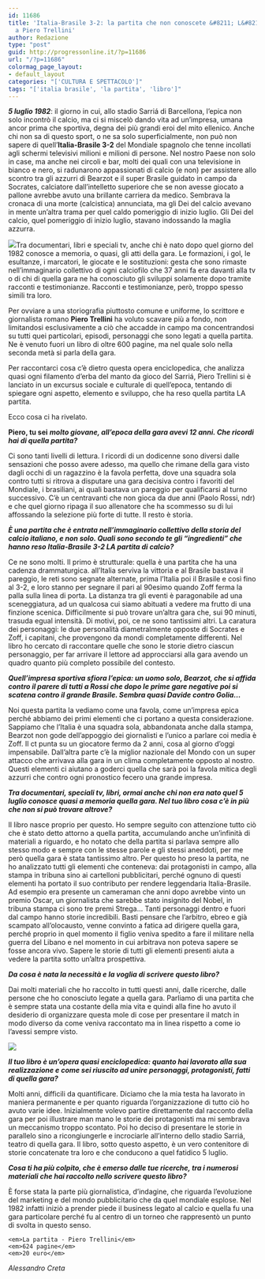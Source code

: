 ```yaml
---
id: 11686
title: 'Italia-Brasile 3-2: la partita che non conoscete &#8211; L&#8217;intervista
  a Piero Trellini'
author: Redazione
type: "post"
guid: http://progressonline.it/?p=11686
url: "/?p=11686"
colormag_page_layout:
- default_layout
categories: "['CULTURA E SPETTACOLO']"
tags: "['italia brasile', 'la partita', 'libro']"
---
```


***5 luglio 1982***: il giorno in cui, allo stadio Sarriá di Barcellona, l’epica non solo incontrò il calcio, ma ci si miscelò dando vita ad un’impresa, umana ancor prima che sportiva, degna dei più grandi eroi del mito ellenico. Anche chi non sa di questo sport, o ne sa solo superficialmente, non può non sapere di quell’**Italia-Brasile 3-2** del Mondiale spagnolo che tenne incollati agli schermi televisivi milioni e milioni di persone. Nel nostro Paese non solo in case, ma anche nei circoli e bar, molti dei quali con una televisione in bianco e nero, si radunarono appassionati di calcio (e non) per assistere allo scontro tra gli azzurri di Bearzot e il super Brasile guidato in campo da Socrates, calciatore dall’intelletto superiore che se non avesse giocato a pallone avrebbe avuto una brillante carriera da medico. Sembrava la cronaca di una morte (calcistica) annunciata, ma gli Dei del calcio avevano in mente un’altra trama per quel caldo pomeriggio di inizio luglio. Gli Dei del calcio, quel pomeriggio di inizio luglio, stavano indossando la maglia azzurra.

![](https://progressonline.it/wp-content/uploads/2019/07/cover_TRELLINI_LA-PARTITA_DEF-214x300.jpg)Tra documentari, libri e speciali tv, anche chi è nato dopo quel giorno del 1982 conosce a memoria, o quasi, gli atti della gara. Le formazioni, i gol, le esultanze, i marcatori, le giocate e le sostituzioni: gesta che sono rimaste nell’immaginario collettivo di ogni calciofilo che 37 anni fa era davanti alla tv o di chi di quella gara ne ha conosciuto gli sviluppi solamente dopo tramite racconti e testimonianze. Racconti e testimonianze, però, troppo spesso simili tra loro.

Per ovviare a una storiografia piuttosto comune e uniforme, lo scrittore e giornalista romano **Piero Trellini** ha voluto scavare più a fondo, non limitandosi esclusivamente a ciò che accadde in campo ma concentrandosi su tutti quei particolari, episodi, personaggi che sono legati a quella partita. Ne è venuto fuori un libro di oltre 600 pagine, ma nel quale solo nella seconda metà si parla della gara.

Per raccontarci cosa c’è dietro questa opera enciclopedica, che analizza quasi ogni filamento d’erba del manto da gioco del Sarriá, Piero Trellini si è lanciato in un excursus sociale e culturale di quell’epoca, tentando di spiegare ogni aspetto, elemento e sviluppo, che ha reso quella partita LA partita.

Ecco cosa ci ha rivelato.

**Piero, tu sei** ***molto giovane, all’epoca della gara avevi 12 anni. Che ricordi hai di quella partita?***

Ci sono tanti livelli di lettura. I ricordi di un dodicenne sono diversi dalle sensazioni che posso avere adesso, ma quello che rimane della gara visto dagli occhi di un ragazzino è la favola perfetta, dove una squadra sola contro tutti si ritrova a disputare una gara decisiva contro i favoriti del Mondiale, i brasiliani, ai quali bastava un pareggio per qualificarsi al turno successivo. C’è un centravanti che non gioca da due anni (Paolo Rossi, ndr) e che quel giorno ripaga il suo allenatore che ha scommesso su di lui affossando la selezione più forte di tutte. Il resto è storia.

***È una partita che è entrata nell’immaginario collettivo della storia del calcio italiano, e non solo. Quali sono secondo te gli “ingredienti” che hanno reso Italia-Brasile 3-2 LA partita di calcio?***

Ce ne sono molti. Il primo è strutturale: quella è una partita che ha una cadenza drammaturgica. all’Italia serviva la vittoria e al Brasile bastava il pareggio, le reti sono segnate alternate, prima l’Italia poi il Brasile e così fino al 3-2, e loro stanno per segnare il pari al 90esimo quando Zoff ferma la palla sulla linea di porta. La distanza tra gli eventi è paragonabile ad una sceneggiatura, ad un qualcosa cui siamo abituati a vedere ma frutto di una finzione scenica. Difficilmente si può trovare un’altra gara che, sui 90 minuti, trasuda egual intensità. Di motivi, poi, ce ne sono tantissimi altri. La caratura dei personaggi: le due personalità diametralmente opposte di Socrates e Zoff, i capitani, che provengono da mondi completamente differenti. Nel libro ho cercato di raccontare quelle che sono le storie dietro ciascun personaggio, per far arrivare il lettore ad approcciarsi alla gara avendo un quadro quanto più completo possibile del contesto.

***Quell’impresa sportiva sfiora l’epica: un uomo solo, Bearzot, che si affida contro il parere di tutti a Rossi che dopo le prime gare negative poi si scatena contro il grande Brasile. Sembra quasi Davide contro Golia…***

Noi questa partita la vediamo come una favola, come un’impresa epica perché abbiamo dei primi elementi che ci portano a questa considerazione. Sappiamo che l’Italia è una squadra sola, abbandonata anche dalla stampa, Bearzot non gode dell’appoggio dei giornalisti e l’unico a parlare coi media è Zoff. Il ct punta su un giocatore fermo da 2 anni, cosa al giorno d’oggi impensabile. Dall’altra parte c’è la miglior nazionale del Mondo con un super attacco che arrivava alla gara in un clima completamente opposto al nostro. Questi elementi ci aiutano a goderci quella che sarà poi la favola mitica degli azzurri che contro ogni pronostico fecero una grande impresa.

***Tra documentari, speciali tv, libri, ormai anche chi non era nato quel 5 luglio conosce quasi a memoria quella gara. Nel tuo libro cosa c’è in più che non si può trovare altrove?***

Il libro nasce proprio per questo. Ho sempre seguito con attenzione tutto ciò che è stato detto attorno a quella partita, accumulando anche un’infinità di materiali a riguardo, e ho notato che della partita si parlava sempre allo stesso modo e sempre con le stesse parole e gli stessi aneddoti, per me però quella gara è stata tantissimo altro. Per questo ho preso la partita, ne ho analizzato tutti gli elementi che conteneva: dai protagonisti in campo, alla stampa in tribuna sino ai cartelloni pubblicitari, perché ognuno di questi elementi ha portato il suo contributo per rendere leggendaria Italia-Brasile. Ad esempio era presente un cameraman che anni dopo avrebbe vinto un premio Oscar, un giornalista che sarebbe stato insignito del Nobel, in tribuna stampa ci sono tre premi Strega… Tanti personaggi dentro e fuori dal campo hanno storie incredibili. Basti pensare che l’arbitro, ebreo e già scampato all’olocausto, venne convinto a fatica ad dirigere quella gara, perché proprio in quel momento il figlio veniva spedito a fare il militare nella guerra del Libano e nel momento in cui arbitrava non poteva sapere se fosse ancora vivo. Sapere le storie di tutti gli elementi presenti aiuta a vedere la partita sotto un’altra prospettiva.

***Da cosa è nata la necessità e la voglia di scrivere questo libro?***

Dai molti materiali che ho raccolto in tutti questi anni, dalle ricerche, dalle persone che ho conosciuto legate a quella gara. Parliamo di una partita che è sempre stata una costante della mia vita e quindi alla fine ho avuto il desiderio di organizzare questa mole di cose per presentare il match in modo diverso da come veniva raccontato ma in linea rispetto a come io l’avessi sempre visto.

![](https://progressonline.it/wp-content/uploads/2019/07/cover_TRELLINI_LA-PARTITA_DEF1-1024x642.jpg)

***Il tuo libro è un’opera quasi enciclopedica: quanto hai lavorato alla sua realizzazione e come sei riuscito ad unire personaggi, protagonisti, fatti di quella gara?***

Molti anni, difficili da quantificare. Diciamo che la mia testa ha lavorato in maniera permanente e per quanto riguarda l’organizzazione di tutto ciò ho avuto varie idee. Inizialmente volevo partire direttamente dal racconto della gara per poi illustrare man mano le storie dei protagonisti ma mi sembrava un meccanismo troppo scontato. Poi ho deciso di presentare le storie in parallelo sino a ricongiungerle e incrociarle all’interno dello stadio Sarriá, teatro di quella gara. Il libro, sotto questo aspetto, è un vero contenitore di storie concatenate tra loro e che conducono a quel fatidico 5 luglio.

***Cosa ti ha più colpito, che è emerso dalle tue ricerche, tra i numerosi materiali che hai raccolto nello scrivere questo libro?***

È forse stata la parte più giornalistica, d’indagine, che riguarda l’evoluzione del marketing e del mondo pubblicitario che da quel mondiale esplose. Nel 1982 infatti iniziò a prender piede il business legato al calcio e quella fu una gara particolare perché fu al centro di un torneo che rappresentò un punto di svolta in questo senso.

```
<em>La partita - Piero Trellini</em>
<em>624 pagine</em>
<em>20 euro</em>
```

*Alessandro Creta*